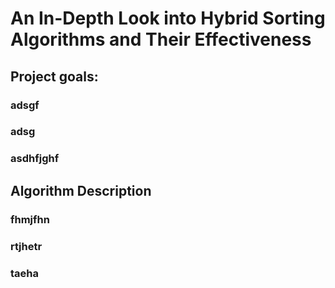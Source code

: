 # An In-Depth Look into Hybrid Sorting Algorithms and Their Effectiveness


## Project goals:
### adsgf
### adsg
### asdhfjghf

## Algorithm Description
### fhmjfhn
### rtjhetr
### taeha
